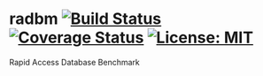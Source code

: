 # radbm [![Build Status](https://travis-ci.com/duchesneaumathieu/radbm.svg?branch=master)](https://travis-ci.com/duchesneaumathieu/radbm) [![Coverage Status](https://coveralls.io/repos/github/duchesneaumathieu/radbm/badge.svg?branch=master&service=github)](https://coveralls.io/github/duchesneaumathieu/radbm?branch=master) [![License: MIT](https://img.shields.io/badge/License-MIT-yellow.svg)](https://opensource.org/licenses/MIT)
Rapid Access Database Benchmark
